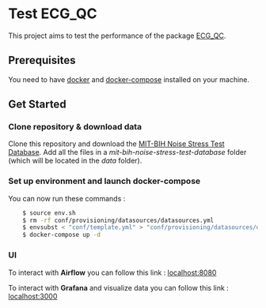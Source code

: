 # Test ECG_QC

This project aims to test the performance of the package [ECG_QC](https://github.com/Aura-healthcare/ecg_qc).

## Prerequisites

You need to have [docker](https://docs.docker.com/get-docker/) and [docker-compose](https://docs.docker.com/compose/install/) installed on your machine. 

## Get Started

### Clone repository & download data
Clone this repository and download the [MIT-BIH Noise Stress Test Database](https://physionet.org/content/nstdb/1.0.0/). Add all the files in a *mit-bih-noise-stress-test-database* folder (which will be located in the *data* folder).

### Set up environment and launch docker-compose
You can now run these commands :

```sh
    $ source env.sh
    $ rm -rf conf/provisioning/datasources/datasources.yml
    $ envsubst < "conf/template.yml" > "conf/provisioning/datasources/datasources.yml" 
    $ docker-compose up -d
```

### UI
To interact with **Airflow** you can follow this link : <localhost:8080>

To interact with **Grafana** and visualize data you can follow this link : <localhost:3000>
 
